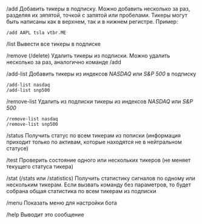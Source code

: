 /add
Добавить тикеры в подписку. Можно добавить несколько за раз, разделяя их зяпятой, точкой с запятой или пробелами. Тикеры могут быть написаны как в верхнем, так и в нижнем регистре. Пример:
```
/add AAPL tsla vtbr.ME
```
/list
Вывести все тикеры в подписке

/remove (/delete)
Удалить тикеры из подписки. Можно удалить несколько за раз, аналогично команде /add

/add-list
Добавить тикеры из индексов _NASDAQ_ или _S&P 500_ в подписку
```
/add-list nasdaq
/add-list snp500
```
/remove-list
Удалить из подписки тикеры из индексов _NASDAQ_ или _S&P 500_
```
/remove-list nasdaq
/remove-list snp500
```
/status
Получить статус по всем тикерам из пописки (информация приходит только по активам, которые находятся не в нейтральном статусе)

/test
Проверить состояние одного или нескольких тикеров (не меняет текущего статуса тикера)

/stat (/stats или /statistics)
Получить статистику сигналов по одному или нескольким тикерам. Если вызвать команду без параметров, то будет собрана общая статистика по всем тикерам из подписки

/menu
Показать меню для настройки бота

/help
Выводит это сообщение